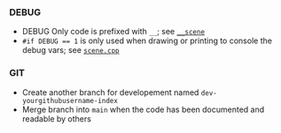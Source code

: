 ### DEBUG
- DEBUG Only code is prefixed with `__`; see [`__scene`](src/lib/BinaryPositionEncoder.hpp#L40)
- `#if DEBUG == 1` is only used when drawing or printing to console the debug vars; see [`scene.cpp`](src/engine/Scene.cpp#L82)

### GIT
- Create another branch for developement named `dev-yourgithubusername-index`
- Merge branch into `main` when the code has been documented and readable by others
